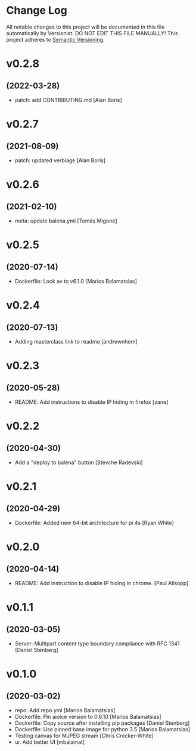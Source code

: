 # Change Log

All notable changes to this project will be documented in this file
automatically by Versionist. DO NOT EDIT THIS FILE MANUALLY!
This project adheres to [Semantic Versioning](http://semver.org/).

# v0.2.8
## (2022-03-28)

* patch: add CONTRIBUTING.md [Alan Boris]

# v0.2.7
## (2021-08-09)

* patch: updated verbiage [Alan Boris]

# v0.2.6
## (2021-02-10)

* meta: update balena.yml [Tomás Migone]

# v0.2.5
## (2020-07-14)

* Dockerfile: Lock av to v6.1.0 [Marios Balamatsias]

# v0.2.4
## (2020-07-13)

* Adding masterclass link to readme [andrewnhem]

# v0.2.3
## (2020-05-28)

* README: Add instructions to disable IP hiding in firefox [zane]

# v0.2.2
## (2020-04-30)

* Add a "deploy to balena" button [Stevche Radevski]

# v0.2.1
## (2020-04-29)

* Dockerfile: Added new 64-bit architecture for pi 4s [Ryan White]

# v0.2.0
## (2020-04-14)

* README: Add instruction to disable IP hiding in chrome. [Paul Allsopp]

# v0.1.1
## (2020-03-05)

* Server: Multipart content type boundary compliance with RFC 1341 [Daniel Stenberg]

# v0.1.0
## (2020-03-02)

* repo: Add repo.yml [Marios Balamatsias]
* Dockerfile: Pin aioice version to 0.6.10 [Marios Balamatsias]
* Dockerfile: Copy source after installing pip packages [Daniel Stenberg]
* Dockerfile: Use pinned base image for python 3.5 [Marios Balamatsias]
* Testing canvas for MJPEG stream [Chris Crocker-White]
* ui: Add better UI [mbalamat]
